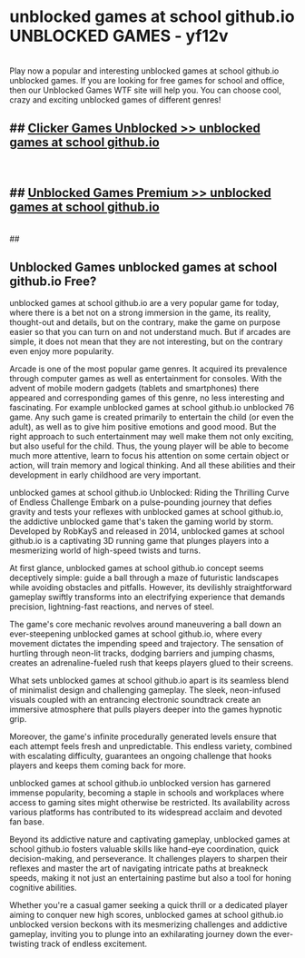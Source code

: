 # unblocked games at school github.io  UNBLOCKED GAMES - yf12v <br>
<br>
Play now a popular and interesting unblocked games at school github.io unblocked games. If you are looking for free games for school and office, then our Unblocked Games WTF site will help you. You can choose cool, crazy and exciting unblocked games of different genres!


## ##  [Clicker Games Unblocked >> unblocked games at school github.io](http://freeplayer.one?title=unblocked_games_at_school_github.io&ref=UG)
  <br>

##  ## [Unblocked Games Premium >> unblocked games at school github.io](http://freeplayer.one?title=unblocked_games_at_school_github.io&ref=UG)
  <br>
  ##



## Unblocked Games unblocked games at school github.io Free?

unblocked games at school github.io are a very popular game for today, where there is a bet not on a strong immersion in the game, its reality, thought-out and details, but on the contrary, make the game on purpose easier so that you can turn on and not understand much. But if arcades are simple, it does not mean that they are not interesting, but on the contrary even enjoy more popularity.

Arcade is one of the most popular game genres. It acquired its prevalence through computer games as well as entertainment for consoles. With the advent of mobile modern gadgets (tablets and smartphones) there appeared and corresponding games of this genre, no less interesting and fascinating. For example unblocked games at school github.io unblocked 76 game. Any such game is created primarily to entertain the child (or even the adult), as well as to give him positive emotions and good mood. But the right approach to such entertainment may well make them not only exciting, but also useful for the child. Thus, the young player will be able to become much more attentive, learn to focus his attention on some certain object or action, will train memory and logical thinking. And all these abilities and their development in early childhood are very important.

unblocked games at school github.io Unblocked: Riding the Thrilling Curve of Endless Challenge
Embark on a pulse-pounding journey that defies gravity and tests your reflexes with unblocked games at school github.io, the addictive unblocked game that's taken the gaming world by storm. Developed by RobKayS and released in 2014, unblocked games at school github.io is a captivating 3D running game that plunges players into a mesmerizing world of high-speed twists and turns.

At first glance, unblocked games at school github.io concept seems deceptively simple: guide a ball through a maze of futuristic landscapes while avoiding obstacles and pitfalls. However, its devilishly straightforward gameplay swiftly transforms into an electrifying experience that demands precision, lightning-fast reactions, and nerves of steel.

The game's core mechanic revolves around maneuvering a ball down an ever-steepening unblocked games at school github.io, where every movement dictates the impending speed and trajectory. The sensation of hurtling through neon-lit tracks, dodging barriers and jumping chasms, creates an adrenaline-fueled rush that keeps players glued to their screens.

What sets unblocked games at school github.io apart is its seamless blend of minimalist design and challenging gameplay. The sleek, neon-infused visuals coupled with an entrancing electronic soundtrack create an immersive atmosphere that pulls players deeper into the games hypnotic grip.

Moreover, the game's infinite procedurally generated levels ensure that each attempt feels fresh and unpredictable. This endless variety, combined with escalating difficulty, guarantees an ongoing challenge that hooks players and keeps them coming back for more.

unblocked games at school github.io unblocked version has garnered immense popularity, becoming a staple in schools and workplaces where access to gaming sites might otherwise be restricted. Its availability across various platforms has contributed to its widespread acclaim and devoted fan base.

Beyond its addictive nature and captivating gameplay, unblocked games at school github.io fosters valuable skills like hand-eye coordination, quick decision-making, and perseverance. It challenges players to sharpen their reflexes and master the art of navigating intricate paths at breakneck speeds, making it not just an entertaining pastime but also a tool for honing cognitive abilities.

Whether you're a casual gamer seeking a quick thrill or a dedicated player aiming to conquer new high scores, unblocked games at school github.io unblocked version beckons with its mesmerizing challenges and addictive gameplay, inviting you to plunge into an exhilarating journey down the ever-twisting track of endless excitement.